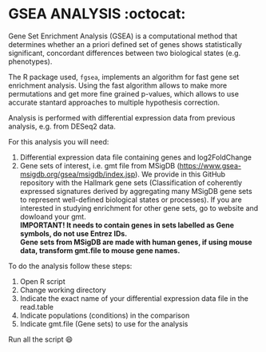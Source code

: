 # GSEA ANALYSIS :octocat:
Gene Set Enrichment Analysis (GSEA) is a computational method that determines whether an a priori defined set of genes shows statistically significant, concordant differences between two biological states (e.g. phenotypes).

The R package used, `fgsea`, implements an algorithm for fast gene set enrichment analysis. Using the fast algorithm allows to make more permutations and get more fine grained p-values, which allows to use accurate stantard approaches to multiple hypothesis correction.

Analysis is performed with differential expression data from previous analysis, e.g. from DESeq2 data.

For this analysis you will need:
  1. Differential expression data file containing genes and log2FoldChange
  2. Gene sets of interest, i.e. gmt file from MSigDB (https://www.gsea-msigdb.org/gsea/msigdb/index.jsp). We provide in this GitHub repository with the Hallmark gene sets (Classification of coherently expressed signatures derived by aggregating many MSigDB gene sets to represent well-defined biological states or processes). If you are interested in studying enrichment for other gene sets, go to website and dowloand your gmt. <br />
**IMPORTANT! It needs to contain genes in sets labelled as Gene symbols, do not use Entrez IDs.** <br />
**Gene sets from MSigDB are made with human genes, if using mouse data, transform gmt.file to mouse gene names.**<br />
   
To do the analysis follow these steps:
  1. Open R script
  2. Change working directory
  3. Indicate the exact name of your differential expression data file in the read.table
  4. Indicate populations (conditions) in the comparison
  5. Indicate gmt.file (Gene sets) to use for the analysis
  
Run all the script :smile:
